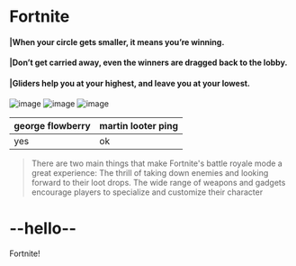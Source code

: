 # **Fortnite**
#### |When your circle gets smaller, it means you’re winning.
#### |Don’t get carried away, even the winners are dragged back to the lobby.
#### |Gliders help you at your highest, and leave you at your lowest.
 ![image](https://github.com/user-attachments/assets/7b21b195-88ad-4e62-a014-ec1c2685258d)
 ![image](https://github.com/user-attachments/assets/9d50e283-8e01-4491-b621-7b9010f952b2)
 ![image](https://github.com/user-attachments/assets/471aa9d1-254b-4f74-a19a-7e442b71290f)

|george flowberry|martin looter ping|
|----------------|------------------|
|yes             |ok                |
> There are two main things that make Fortnite's battle royale mode a great experience: The thrill of taking down enemies and looking forward to their loot drops. The wide range of weapons and gadgets encourage players to specialize and customize their character
# --hello--
<p>Fortnite!</p>
